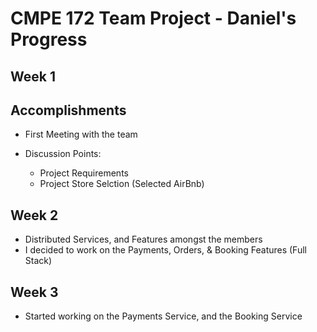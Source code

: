 # CMPE 172 Team Project - Daniel's Progress

## Week 1

## Accomplishments

- First Meeting with the team

- Discussion Points:
  - Project Requirements
  - Project Store Selction (Selected AirBnb)

## Week 2

- Distributed Services, and Features amongst the members
- I decided to work on the Payments, Orders, & Booking Features (Full Stack)

## Week 3

- Started working on the Payments Service, and the Booking Service
